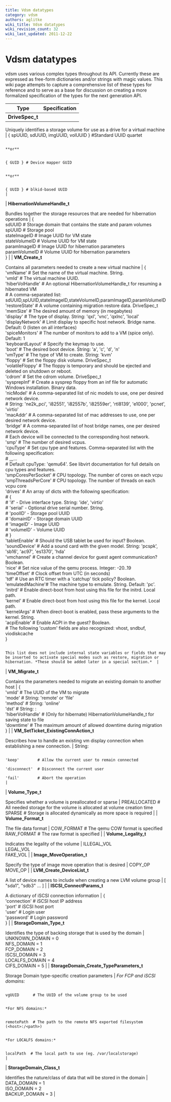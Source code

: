 ```yaml
---
title: Vdsm datatypes
category: vdsm
authors: aglitke
wiki_title: Vdsm datatypes
wiki_revision_count: 32
wiki_last_updated: 2011-12-22
---
```


# Vdsm datatypes

vdsm uses various complex types throughout its API. Currently these are expressed as free-form dictionaries and/or strings with magic values. This wiki page attempts to capture a comprehensive list of these types for reference and to serve as a base for discussion on creating a more formalized specification of the types for the next generation API.

| Type                                                                                          | Specification                                                                                                                                                                                               |
|-----------------------------------------------------------------------------------------------|-------------------------------------------------------------------------------------------------------------------------------------------------------------------------------------------------------------|
| **DriveSpec_t**                                                                              

 Uniquely identifies a storage volume for use as a drive for a virtual machine                  | { spUUID, sdUUID, imgUUID, volUUID } #Standard UUID quartet                                                                                                                                                 

                                                                                                 **or**                                                                                                                                                                                                       

                                                                                                     { GUID } # Device mapper GUID                                                                                                                                                                            

                                                                                                 **or**                                                                                                                                                                                                       

                                                                                                     { UUID } # blkid-based UUID                                                                                                                                                                              |
| **HibernationVolumeHandle_t**                                                                

 Bundles together the storage resources that are needed for hibernation operations              | {                                                                                                                                                                                                           
                                                                                                       sdUUID         # Storage domain that contains the state and param volumes                                                                                                                              
                                                                                                       spUUID         # Storage pool                                                                                                                                                                          
                                                                                                       stateImageID   # Image UUID for VM state                                                                                                                                                               
                                                                                                       stateVolumeID  # Volume UUID for VM state                                                                                                                                                              
                                                                                                       paramImageID   # Image UUID for hibernation parameters                                                                                                                                                 
                                                                                                       paramVolumeID  # Volume UUID for hibernation parameters                                                                                                                                                
                                                                                                     }                                                                                                                                                                                                        |
| **VM_Create_t**                                                                             

 Contains all parameters needed to create a new virtual machine                                 | {                                                                                                                                                                                                           
                                                                                                       'vmName'         # Set the name of the virtual machine. String.                                                                                                                                        
                                                                                                       'vmId'           # The virtual machine UUID.                                                                                                                                                           
                                                                                                       'hiberVolHandle' # An optional HibernationVolumeHandle_t for resuming a hibernated VM                                                                                                                  
                                                                                                                        # A comma-separated list: sdUUID,spUUID,stateImageID,stateVolumeID,paramImageID,paramVolumeID                                                                                         
                                                                                                       'restoreState'   # A volume containing migration restore data. DriveSpec_t                                                                                                                             
                                                                                                       'memSize'        # The desired amount of memory (in megabytes)                                                                                                                                         
                                                                                                       'display'        # The type of display.  String: 'qxl', 'vnc', 'qxlnc', 'local'                                                                                                                        
                                                                                                       'displayNetwork' # Limit display to specific host network.  Bridge name. Default: 0 (listen on all interfaces)                                                                                         
                                                                                                       'spiceMonitors'  # The number of monitors to add to a VM (spice only).  Default: 1                                                                                                                     
                                                                                                       'keyboardLayout' # Specify the keymap to use.                                                                                                                                                          
                                                                                                       'boot'           # The desired boot device. String: 'a', 'c', 'd', 'n'                                                                                                                                 
                                                                                                       'vmType'         # The type of VM to create.  String: 'kvm'                                                                                                                                            
                                                                                                       'floppy'         # Set the floppy disk volume. DriveSpec_t                                                                                                                                             
                                                                                                       'volatileFloppy' # The floppy is temporary and should be ejected and deleted on shutdown or reboot.                                                                                                    
                                                                                                       'cdrom'          # Set the cdrom volume. DriveSpec_t                                                                                                                                                   
                                                                                                       'sysprepInf'     # Create a sysprep floppy from an inf file for automatic Windows installation. Binary data.                                                                                           
                                                                                                       'nicModel'       # A comma-separated list of nic models to use, one per desired network device.                                                                                                        
                                                                                                                        # String: 'ne2k_pci', 'i82551', 'i82557b', 'i82559er', 'rtl8139', 'e1000', 'pcnet', 'virtio'                                                                                          
                                                                                                       'macAddr'        # A comma-separated list of mac addresses to use, one per desired network device.                                                                                                     
                                                                                                       'bridge'         # A comma-separated list of host bridge names, one per desired network device.                                                                                                        
                                                                                                                        # Each device will be connected to the corresponding host network.                                                                                                                    
                                                                                                       'smp'            # The number of desired vcpus.                                                                                                                                                        
                                                                                                       'cpuType'        # Set cpu type and features.  Comma-separated list with the following specification:                                                                                                  
                                                                                                                        # <cpuType>,<feature-1>,<feature-2>,...<feature-N>                                                                                                                                    
                                                                                                                        # Default cpuType: 'qemu64'.  See libvirt documentation for full details on cpu types and features.                                                                                   
                                                                                                       'smpCoresPerSocket' # CPU topology.  The number of cores on each vcpu                                                                                                                                  
                                                                                                       'smpThreadsPerCore' # CPU topology.  The number of threads on each vcpu core                                                                                                                           
                                                                                                       'drives'         # An array of dicts with the following specification:                                                                                                                                 
                                                                                                                        # {                                                                                                                                                                                   
                                                                                                                        #   'if'       - Drive interface type. String: 'ide', 'virtio'                                                                                                                        
                                                                                                                        #   'serial'   - Optional drive serial number. String.                                                                                                                                
                                                                                                                        #   'poolID'   - Storage pool UUID                                                                                                                                                    
                                                                                                                        #   'domainID' - Storage domain UUID                                                                                                                                                  
                                                                                                                        #   'imageID'  - Image UUID                                                                                                                                                           
                                                                                                                        #   'volumeID' - Volume UUID                                                                                                                                                          
                                                                                                                        # }                                                                                                                                                                                   
                                                                                                       'tabletEnable'   # Should the USB tablet be used for input? Boolean.                                                                                                                                   
                                                                                                       'soundDevice'    # Add a sound card with the given model.  String: 'pcspk', 'sb16', 'ac97', 'es1370', 'hda'                                                                                            
                                                                                                       'vmchannel'      # Create a channel device for guest agent communication? Boolean.                                                                                                                     
                                                                                                       'nice'           # Set nice value of the qemu process. Integer: -20..19                                                                                                                                
                                                                                                       'timeOffset'     # Clock offset from UTC (in seconds)                                                                                                                                                  
                                                                                                       'tdf'            # Use an RTC timer with a 'catchup' tick policy? Boolean.                                                                                                                             
                                                                                                       'emulatedMachine'# The machine type to emulate.  String.  Default: 'pc'.                                                                                                                               
                                                                                                       'initrd'         # Enable direct-boot from host using this file for the initrd.  Local path.                                                                                                           
                                                                                                       'kernel'         # Enable direct-boot from host using this file for the kernel.  Local path.                                                                                                           
                                                                                                       'kernelArgs'     # When direct-boot is enabled, pass these arguments to the kernel. String.                                                                                                            
                                                                                                       'acpiEnable'     # Enable ACPI in the guest? Boolean.                                                                                                                                                  
                                                                                                       # The following 'custom' fields are also recognized: vhost, sndbuf, viodiskcache                                                                                                                       
                                                                                                     }                                                                                                                                                                                                        

                                                                                                 This list does not include internal state variables or fields that may be inserted to activate special modes such as restore, migration or hibernation. *These should be added later in a special section.*  |
| **VM_Migrate_t**                                                                            

 Contains the parameters needed to migrate an existing domain to another host                   | {                                                                                                                                                                                                           
                                                                                                       'vmId'           # The UUID of the VM to migrate                                                                                                                                                       
                                                                                                       'mode'           # String: 'remote' or 'file'                                                                                                                                                          
                                                                                                       'method'         # String: 'online'                                                                                                                                                                    
                                                                                                       'dst'            # String: <host>:<port>                                                                                                                                                               
                                                                                                       'hiberVolHandle' # (Only for hibernate) HibernationVolumeHandle_t for saving state to file                                                                                                             
                                                                                                       'downtime'       # The maximum amount of allowed downtime during migration                                                                                                                             
                                                                                                     }                                                                                                                                                                                                        |
| **VM_SetTicket_ExistingConnAction_t**                                                      

 Describes how to handle an existing vm display connection when establishing a new connection.  | String:                                                                                                                                                                                                     

                                                                                                     'keep'        # Allow the current user to remain connected                                                                                                                                               
                                                                                                     'disconnect'  # Disconnect the current user                                                                                                                                                              
                                                                                                     'fail'        # Abort the operation                                                                                                                                                                      |
| **Volume_Type_t**                                                                           

 Specifies whether a volume is preallocated or sparse                                           |   PREALLOCATED  # All needed storage for the volume is allocated at volume creation time                                                                                                                    
                                                                                                       SPARSE        # Storage is allocated dynamically as more space is required                                                                                                                             |
| **Volume_Format_t**                                                                         

 The file data format                                                                           |   COW_FORMAT  # The qemu COW format is specified                                                                                                                                                            
                                                                                                       RAW_FORMAT  # The raw format is specified                                                                                                                                                              |
| **Volume_Legality_t**                                                                       

 Indicates the legality of the volume                                                           |   ILLEGAL_VOL                                                                                                                                                                                               
                                                                                                       LEGAL_VOL                                                                                                                                                                                              
                                                                                                       FAKE_VOL                                                                                                                                                                                               |
| **Image_MoveOperation_t**                                                                   

 Specify the type of image move operation that is desired                                       |   COPY_OP                                                                                                                                                                                                   
                                                                                                       MOVE_OP                                                                                                                                                                                                |
| **LVM_Create_DeviceList_t**                                                                

 A list of device names to include when creating a new LVM volume group                         | [ "sda1", "sdb3" ... ]                                                                                                                                                                                      |
| **ISCSI_ConnectParams_t**                                                                   

 A dictionary of iSCSI connection information                                                   | {                                                                                                                                                                                                           
                                                                                                       'connection' # iSCSI host IP address                                                                                                                                                                   
                                                                                                       'port'       # iSCSI host port                                                                                                                                                                         
                                                                                                       'user'       # Login user                                                                                                                                                                              
                                                                                                       'password'   # Login password                                                                                                                                                                          
                                                                                                     }                                                                                                                                                                                                        |
| **StorageDomain_Type_t**                                                                    

 Identifies the type of backing storage that is used by the domain                              |   UNKNOWN_DOMAIN = 0                                                                                                                                                                                        
                                                                                                       NFS_DOMAIN = 1                                                                                                                                                                                         
                                                                                                       FCP_DOMAIN = 2                                                                                                                                                                                         
                                                                                                       ISCSI_DOMAIN = 3                                                                                                                                                                                       
                                                                                                       LOCALFS_DOMAIN = 4                                                                                                                                                                                     
                                                                                                       CIFS_DOMAIN = 5                                                                                                                                                                                        |
| **StorageDomain_Create_TypeParameters_t**                                                  

 Storage Domain type-specific creation parameters                                               | *For FCP and iSCSI domains:*                                                                                                                                                                                

                                                                                                       vgUUID      # The UUID of the volume group to be used                                                                                                                                                  

                                                                                                 *For NFS domains:*                                                                                                                                                                                           

                                                                                                       remotePath  # The path to the remote NFS exported filesystem (<host>:/<path>)                                                                                                                          

                                                                                                 *For LOCALFS domains:*                                                                                                                                                                                       

                                                                                                       localPath  # The local path to use (eg. /var/localstorage)                                                                                                                                             |
| **StorageDomain_Class_t**                                                                   

 Identifies the nature/class of data that will be stored in the domain                          |   DATA_DOMAIN = 1                                                                                                                                                                                           
                                                                                                       ISO_DOMAIN = 2                                                                                                                                                                                         
                                                                                                       BACKUP_DOMAIN = 3                                                                                                                                                                                      |
